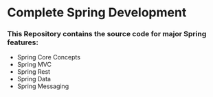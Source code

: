 # Complete Spring Development

### This Repository contains the source code for major Spring features:

- Spring Core Concepts
- Spring MVC
- Spring Rest
- Spring Data
- Spring Messaging
